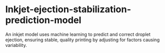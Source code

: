 # Inkjet-ejection-stabilization-prediction-model
An inkjet model uses machine learning to predict and correct droplet ejection, ensuring stable, quality printing by adjusting for factors causing variability.
